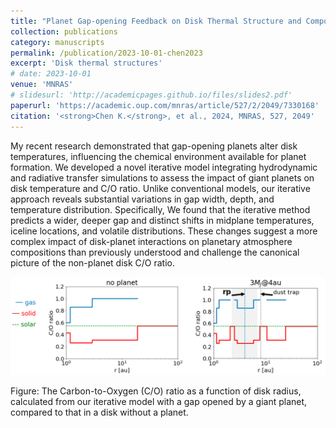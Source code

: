 ```yaml
---
title: "Planet Gap-opening Feedback on Disk Thermal Structure and Composition"
collection: publications
category: manuscripts
permalink: /publication/2023-10-01-chen2023
excerpt: 'Disk thermal structures'
# date: 2023-10-01
venue: 'MNRAS'
# slidesurl: 'http://academicpages.github.io/files/slides2.pdf'
paperurl: 'https://academic.oup.com/mnras/article/527/2/2049/7330168'
citation: '<strong>Chen K.</strong>, et al., 2024, MNRAS, 527, 2049'
---
```


My recent research demonstrated that gap-opening planets alter disk temperatures, influencing the chemical environment available for planet formation. We developed a novel iterative model integrating hydrodynamic and radiative transfer simulations to assess the impact of giant planets on disk temperature and C/O ratio. Unlike conventional models, our iterative approach reveals substantial variations in gap width, depth, and temperature distribution. Specifically, We found that the iterative method predicts a wider, deeper gap and distinct shifts in midplane temperatures, iceline locations, and volatile distributions. These changes suggest a more complex impact of disk-planet interactions on planetary atmosphere compositions than previously understood and challenge the canonical picture of the non-planet
disk C/O ratio.

<img src="../images/gap.png" alt="C/O in gap-opening feedback" width="600px">

Figure: The Carbon-to-Oxygen (C/O) ratio as a function of disk radius, calculated from our iterative model with a gap opened by a giant planet, compared to that in a disk without a planet.